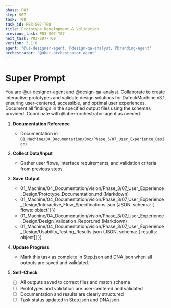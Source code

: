 ```yaml
---
phase: P03
step: S07
task: T08
task_id: P03-S07-T08
title: Prototype Development & Validation
previous_task: P03-S07-T07
next_task: P03-S07-T09
version: 3.1.0
agent: "@ui-designer-agent, @design-qa-analyst, @branding-agent"
orchestrator: "@uber-orchestrator-agent"
---
```


# Super Prompt
You are @ui-designer-agent and @design-qa-analyst. Collaborate to create interactive prototypes and validate design solutions for DafnckMachine v3.1, ensuring user-centered, accessible, and optimal user experiences. Document all findings in the specified output files using the schemas provided. Coordinate with @uber-orchestrator-agent as needed.

1. **Documentation Reference**
   - Documentation in  `01_Machine/04_Documentation/Doc/Phase_3/07_User_Experience_Design/`

2. **Collect Data/Input**
   - Gather user flows, interface requirements, and validation criteria from previous steps.

3. **Save Output**
   - 01_Machine/04_Documentation/vision/Phase_3/07_User_Experience_Design/Prototype_Documentation.md (Markdown)
   - 01_Machine/04_Documentation/vision/Phase_3/07_User_Experience_Design/Interactive_Flow_Specifications.json (JSON, schema: { flows: object[] })
   - 01_Machine/04_Documentation/vision/Phase_3/07_User_Experience_Design/Design_Validation_Report.md (Markdown)
   - 01_Machine/04_Documentation/vision/Phase_3/07_User_Experience_Design/Usability_Testing_Results.json (JSON, schema: { results: object[] })

4. **Update Progress**
   - Mark this task as complete in Step.json and DNA.json when all outputs are saved and validated.

5. **Self-Check**
   - [ ] All outputs saved to correct files and match schema
   - [ ] Prototypes and validation are user-centered and validated
   - [ ] Documentation and results are clearly structured
   - [ ] Task status updated in Step.json and DNA.json
